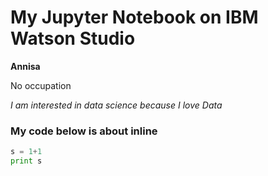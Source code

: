# My Jupyter Notebook on IBM Watson Studio

**Annisa**

No occupation

*I am interested in data science because I love Data*

### My code below is about inline
```python
s = 1+1
print s
```
